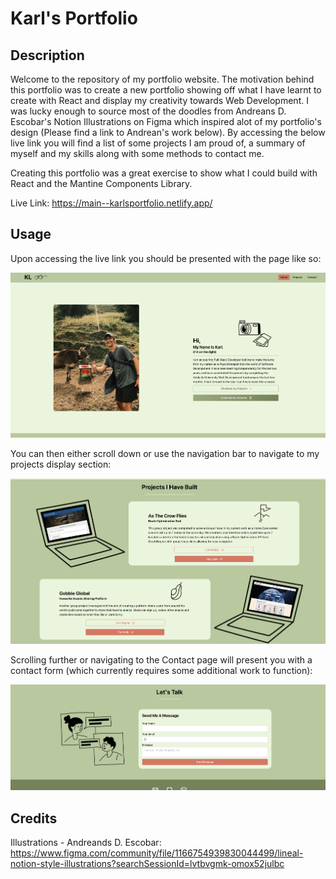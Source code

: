 # Karl's Portfolio

## Description
Welcome to the repository of my portfolio website. The motivation behind this portfolio was to create a new portfolio showing off what I have learnt to create with React and display my creativity towards Web Development. I was lucky enough to source most of the doodles from Andreans D. Escobar's Notion Illustrations on Figma which inspired alot of my portfolio's design (Please find a link to Andrean's work below). By accessing the below live link you will find a list of some projects I am proud of, a summary of myself and my skills along with some methods to contact me. 

Creating this portfolio was a great exercise to show what I could build with React and the Mantine Components Library.

Live Link: https://main--karlsportfolio.netlify.app/

## Usage
Upon accessing the live link you should be presented with the page like so:

![Home Page screenshot](/src/assets/HomeScreen.png)

You can then either scroll down or use the navigation bar to navigate to my projects display section:

![Projects screen](/src/assets/ProjectsScreen.png)

Scrolling further or navigating to the Contact page will present you with a contact form (which currently requires some additional work to function):

![Contact Screen](/src/assets/ContactScreen.png)


## Credits
Illustrations - Andreands D. Escobar: https://www.figma.com/community/file/1166754939830044499/lineal-notion-style-illustrations?searchSessionId=lvtbvgmk-omox52julbc
